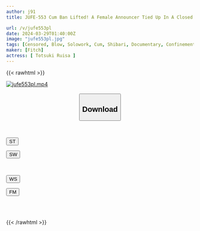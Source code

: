 ```yaml
---
author: j91
title: JUFE-553 Cum Ban Lifted! A Female Announcer Tied Up In A Closed Room Uses A Urinal To Cum, 1 Woman X Multiple Men, An Escape Document Recorded With A Fixed-point Camera Ruisa Miyazuki

url: /v/jufe553pl
date: 2024-03-29T01:40:00Z
image: "jufe553pl.jpg"
tags: [Censored, Blow, Solowork, Cum, Shibari, Documentary, Confinement	]
maker: [Fitch]
actress: [ Totsuki Ruisa ]
---
```



{{< rawhtml >}}

<div class="video" data-videoid="9j79GPpA4dsaQY8">
    <a href="javascript:;">
        <img src="/v/jufe553pl/jufe553pl.jpg" width="WIDTH" height="HEIGHT" alt="jufe553pl.mp4" loading="lazy">
    </a>
</div>

<script type="text/javascript" src="https://j91.asia/asset/on-demand-st.js"></script>

<br>
  <link rel="stylesheet" href="https://j91.asia/asset/bs5.css">
  
  <center>
  <button class="btn btn-primary" type="button" data-bs-toggle="collapse" data-bs-target=".multi-collapse" aria-expanded="false" aria-controls="multiCollapseExample1 multiCollapseExample2"><h2>Download</h2></button></center>
</p>
<div class="row">
  <div class="col">
    <div class="collapse multi-collapse" id="multiCollapseExample1">
      <div class="card card-body">
	      	      <br>
<div class="buttons">  
<p><a href="https://streamtape.to/v/9j79GPpA4dsaQY8" target="_blank"><button class="btn-hover color-3"><i class="fa fa-download"></i> ST</button></a></p>
<p><a href="https://asnwish.com/wrcdqsrf3b9r" target="_blank"><button class="btn-hover color-2"><i class="fa fa-download"></i> SW</button></a></p></div>
    </div>
  </div>
</div>
  <div class="col">
    <div class="collapse multi-collapse" id="multiCollapseExample2">
      <div class="card card-body">
	      <br>
<div class="buttons">
<p><a href="https://wolfstream.tv/vaqy1mtf3hbn"><button class="btn-hover color-9"><i class="fa fa-download"></i> WS</button></a></p>
<p><a href="https://filemoon.sx/d/dz07dzm7xuj7"><button class="btn-hover color-8"><i class="fa fa-download"></i> FM</button></a></p></div>
<br><br>
      </div>
    </div>
  </div>
</div>

{{< /rawhtml >}}